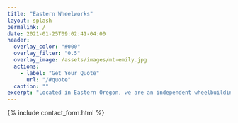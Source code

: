 ```yaml
---
title: "Eastern Wheelworks"
layout: splash
permalink: /
date: 2021-01-25T09:02:41-04:00
header:
  overlay_color: "#000"
  overlay_filter: "0.5"
  overlay_image: /assets/images/mt-emily.jpg
  actions:
    - label: "Get Your Quote"
      url: "/#quote"
  caption: ""
excerpt: "Located in Eastern Oregon, we are an independent wheelbuilding and servicing business."
---
```


{% include contact_form.html %}
